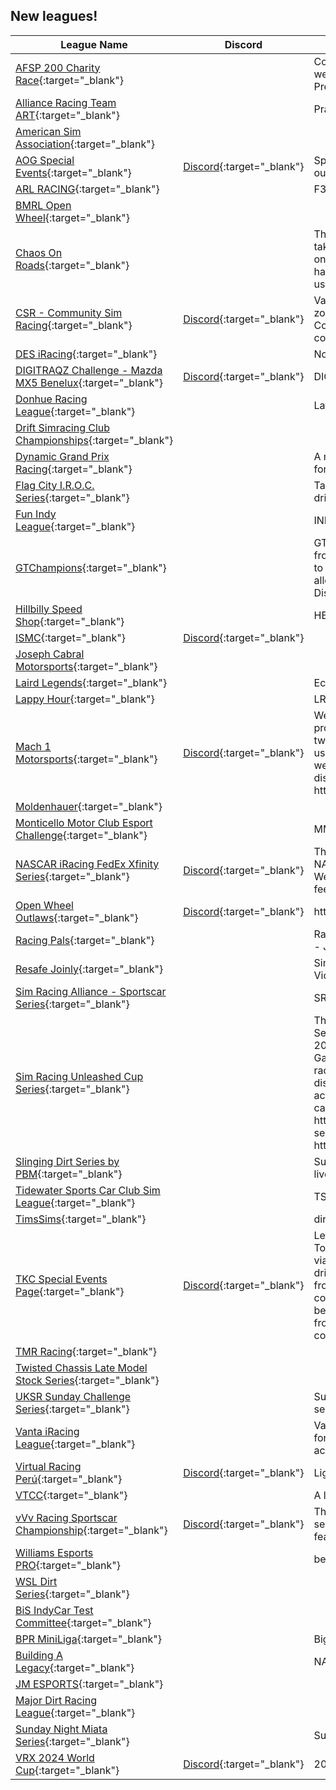 ## New leagues!

| League Name | Discord | About |
|--------------------------------------------------------------------------------------------------------------------------------------|------------------------------------------------------------------|-------------------------------------------------------------------------------------------------------------------------------------------------------------------------------------------------------------------------------------------------------------------------------------------------------------------------------------------------------------------------------------------------------------------------------------------------------------------------------------------------------------------------------------------------------------------------------------------------------------------------|
|[AFSP 200 Charity Race](https://members.iracing.com/membersite/member/LeagueView.do?league=10594){:target="_blank"} | |Come out and race with us on January 27th at Michigan as we raise funds for the American Foundation for Su\*\*\*de Prevention\. |
|[Alliance Racing Team ART](https://members.iracing.com/membersite/member/LeagueView.do?league=10612){:target="_blank"} | |Practice sessions for 24Hr races |
|[American Sim Association](https://members.iracing.com/membersite/member/LeagueView.do?league=10609){:target="_blank"} | | |
|[AOG Special Events](https://members.iracing.com/membersite/member/LeagueView.do?league=10577){:target="_blank"} |[Discord](https://discord.gg/XsGRKh4){:target="_blank"} |Special Events hosted by Aussie Online Gaming \(AOG\) outside our regular league seasons |
|[ARL RACING](https://members.iracing.com/membersite/member/LeagueView.do?league=10614){:target="_blank"} | |F3 |
|[BMRL Open Wheel](https://members.iracing.com/membersite/member/LeagueView.do?league=10584){:target="_blank"} | | |
|[Chaos On Roads](https://members.iracing.com/membersite/member/LeagueView.do?league=10576){:target="_blank"} | |The official and formal League for Chaos On Roads\.  Here we take a bunch of cars that normally wouldn't \(or shouldn't\) be on a road course or on a track together and see what happens\. The results are often surprising and tons of fun is usually had in getting to the checkered flag alive\. |
|[CSR \- Community Sim Racing](https://members.iracing.com/membersite/member/LeagueView.do?league=10570){:target="_blank"} |[Discord](https://discord.gg/hJRXcZ4Z){:target="_blank"} |Variety racing league running Tuesday nights in UK/EU time zones\. We run 6 week season changing series each season\.  Come join us on discord and become a member of our community\. discord\.gg/hJRXcZ4Z |
|[DES iRacing](https://members.iracing.com/membersite/member/LeagueView.do?league=10599){:target="_blank"} | |No Drama Series |
|[DIGITRAQZ Challenge \- Mazda MX5 Benelux](https://members.iracing.com/membersite/member/LeagueView.do?league=10593){:target="_blank"} |[Discord](https://discord.com/invite/spdJY7Dpys){:target="_blank"} |DIGITRAQZ Challenge \- Mazda MX5 Benelux |
|[Donhue Racing League](https://members.iracing.com/membersite/member/LeagueView.do?league=10587){:target="_blank"} | |Late Model Stock league |
|[Drift Simracing Club Championships](https://members.iracing.com/membersite/member/LeagueView.do?league=10596){:target="_blank"} | | |
|[Dynamic Grand Prix Racing](https://members.iracing.com/membersite/member/LeagueView.do?league=10565){:target="_blank"} | |A mix of the top tier LMP, GT, and Formula racing but suited for a wider range of license holders\. |
|[Flag City I\.R\.O\.C\. Series](https://members.iracing.com/membersite/member/LeagueView.do?league=10600){:target="_blank"} | |Take 8 tracks, 14 exactly tuned cars and invite the best drivers to race them\. |
|[Fun Indy League](https://members.iracing.com/membersite/member/LeagueView.do?league=10605){:target="_blank"} | |INDYCAR |
|[GTChampions](https://members.iracing.com/membersite/member/LeagueView.do?league=10585){:target="_blank"} | |GT Champions provides tournaments for sim racing drivers, from teams across the globe, of all skill levels\. Our mission is to provide events that challenge even the best of drivers, and allow teams to show off their talent on the track\.   Visit our Discord at http://DiscordIR\.gtchampions\.com |
|[Hillbilly Speed Shop](https://members.iracing.com/membersite/member/LeagueView.do?league=10566){:target="_blank"} | |HBSS super late model league |
|[ISMC](https://members.iracing.com/membersite/member/LeagueView.do?league=10590){:target="_blank"} |[Discord](https://discord.gg/ismc){:target="_blank"} | |
|[Joseph Cabral Motorsports](https://members.iracing.com/membersite/member/LeagueView.do?league=10603){:target="_blank"} | | |
|[Laird Legends](https://members.iracing.com/membersite/member/LeagueView.do?league=10611){:target="_blank"} | |Echo Bay Ontario's Finest Alchys |
|[Lappy Hour](https://members.iracing.com/membersite/member/LeagueView.do?league=10608){:target="_blank"} | |LRR |
|[Mach 1 Motorsports](https://members.iracing.com/membersite/member/LeagueView.do?league=10572){:target="_blank"} |[Discord](https://discord.gg/RqtABnE3){:target="_blank"} |Welcome to Mach 1 Motorsports, we are currently offering a professionally ran and organize fixed late model league with twelve week seasons\. We look forward to see you racing with us\. In addition we are looking to add more classes in oval as well as road to our league\. To apply to race with us join our discord get in contact with us thanks\. https://discord\.gg/j9NMpYCT |
|[Moldenhauer](https://members.iracing.com/membersite/member/LeagueView.do?league=10582){:target="_blank"} | | |
|[Monticello Motor Club Esport Challenge](https://members.iracing.com/membersite/member/LeagueView.do?league=10574){:target="_blank"} | |MMC's First Annual Esport Sim Challenge |
|[NASCAR iRacing FedEx Xfinity Series](https://members.iracing.com/membersite/member/LeagueView.do?league=10597){:target="_blank"} |[Discord](https://discord.gg/zZASFt93jA){:target="_blank"} |The NASCAR iRacing FedEx Xfinity Series is the 2nd tier to the NASCAR iRacing FedEx Cup Series Running mainly on Wednesday Nights\. We are always recruiting new drivers so feel free to join our Discord Server\! |
|[Open Wheel Outlaws](https://members.iracing.com/membersite/member/LeagueView.do?league=10610){:target="_blank"} |[Discord](https://discord.gg/9sjXqZyEne){:target="_blank"} |https://discord\.gg/9sjXqZyEne |
|[Racing Pals](https://members.iracing.com/membersite/member/LeagueView.do?league=10591){:target="_blank"} | |Racing Pals presents "Pacing Pals" \- NASCAR Trucks League \- Join via the link\!\! |
|[Resafe Joinly](https://members.iracing.com/membersite/member/LeagueView.do?league=10601){:target="_blank"} | |Sim Racing Brought to You by Questionable Human Rights Violators |
|[Sim Racing Alliance \- Sportscar Series](https://members.iracing.com/membersite/member/LeagueView.do?league=10580){:target="_blank"} | |SRA Presents an IMSA\-inspired Series |
|[Sim Racing Unleashed Cup Series](https://members.iracing.com/membersite/member/LeagueView.do?league=10592){:target="_blank"} | |This is SRU's top tier series\. We race the Next Gen Cars\.   Season 15 starts Feb 25 2024  Our 33 race season averages 200 miles with limited cautions\.  We race on Sunday nights\. Gates open at 7pm est and race starts at 8pm est\.  All of our races are broadcasted\.  Class B license or above required\.   Our discord channel info will be sent to you once you are accepted through Iracings messages\.   Our full race season can be seen here: https://www\.simracerhub\.com/scoring/season\_schedule\.php?season\_id\=21265&reset\_season\=y   Visit our website at https://www\.simracing\-unleashed\.com/ |
|[Slinging Dirt Series by PBM](https://members.iracing.com/membersite/member/LeagueView.do?league=10567){:target="_blank"} | |Super Late Models open setups  All Races will be streamed live on Kazzzii86d youtube |
|[Tidewater Sports Car Club Sim League](https://members.iracing.com/membersite/member/LeagueView.do?league=10569){:target="_blank"} | |TSCC Members and Friends Racing League |
|[TimsSims](https://members.iracing.com/membersite/member/LeagueView.do?league=10595){:target="_blank"} | |dirt oval league\. |
|[TKC Special Events Page](https://members.iracing.com/membersite/member/LeagueView.do?league=10586){:target="_blank"} |[Discord](https://discord.gg/A664RVtyfU){:target="_blank"} |League created by the Touring Kart Championship\. The Touring Kart Championship is aimed at being an affordable, viable, and competitive stepping stone program for racing drivers and enthusiasts of all ages\. We have races all the way from New Hampshire down to Florida featuring the east coast's best drivers\. This eSports championship is meant to be a mix of our community of racing drivers as well as talent from all over the iRacing, motorsports, and eSports community\. |
|[TMR Racing](https://members.iracing.com/membersite/member/LeagueView.do?league=10604){:target="_blank"} | | |
|[Twisted Chassis Late Model Stock Series](https://members.iracing.com/membersite/member/LeagueView.do?league=10613){:target="_blank"} | | |
|[UKSR Sunday Challenge Series](https://members.iracing.com/membersite/member/LeagueView.do?league=10563){:target="_blank"} | |Sunday Night Challenge Series   New car every Iracing new season\.   Starting Sunday 14th Jan 2024 with FF 1600\. |
|[Vanta iRacing League](https://members.iracing.com/membersite/member/LeagueView.do?league=10573){:target="_blank"} | |Vanta iRacing League for High Schools\. This is a free league for schools to compete against other schools in races to accumulate points\. |
|[Virtual Racing Perú](https://members.iracing.com/membersite/member/LeagueView.do?league=10575){:target="_blank"} |[Discord](https://discord.gg/bEhRCrXv){:target="_blank"} |Liga oficial del equipo Virtual Racing Perú |
|[VTCC](https://members.iracing.com/membersite/member/LeagueView.do?league=10564){:target="_blank"} | |A league\. For racing\. |
|[vVv Racing Sportscar Championship](https://members.iracing.com/membersite/member/LeagueView.do?league=10602){:target="_blank"} |[Discord](https://discord.gg/SfXZRdezpD){:target="_blank"} |The VRSC is a currently running an HPD and GT3 class season with races ranging in length from 1\-2 hours\. It features a 12 race season with a race every third week\. |
|[Williams Esports PRO](https://members.iracing.com/membersite/member/LeagueView.do?league=10598){:target="_blank"} | |best team ever |
|[WSL Dirt Series](https://members.iracing.com/membersite/member/LeagueView.do?league=10607){:target="_blank"} | | |
|[BiS IndyCar Test Committee](https://members.iracing.com/membersite/member/LeagueView.do?league=10578){:target="_blank"} | | |
|[BPR MiniLiga](https://members.iracing.com/membersite/member/LeagueView.do?league=10568){:target="_blank"} | |Big Point Racing MiniLiga |
|[Building A Legacy](https://members.iracing.com/membersite/member/LeagueView.do?league=10583){:target="_blank"} | |NASCAR Career Mode Series |
|[JM ESPORTS](https://members.iracing.com/membersite/member/LeagueView.do?league=10589){:target="_blank"} | | |
|[Major Dirt Racing League](https://members.iracing.com/membersite/member/LeagueView.do?league=10606){:target="_blank"} | | |
|[Sunday Night Miata Series](https://members.iracing.com/membersite/member/LeagueView.do?league=10581){:target="_blank"} | |Sunday Nights at 9 PM  Small Cars Big Members |
|[VRX 2024 World Cup](https://members.iracing.com/membersite/member/LeagueView.do?league=10571){:target="_blank"} |[Discord](https://discord.gg/vrxworld){:target="_blank"} |2024 Word Cup Tournament GEN 6 |

